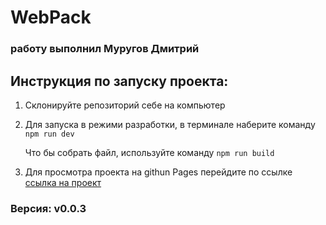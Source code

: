 # WebPack
### работу выполнил Муругов Дмитрий

## Инструкция по запуску проекта:
1. Склонируйте репозиторий себе на компьютер
2. 
    Для запуска в режими разработки, в терминале наберите команду `npm run dev`
    
    Что бы собрать файл, используйте команду `npm run build`
3. Для просмотра проекта на githun Pages перейдите по ссылке [ссылка на проект](https://dimamurugov.github.io/praktikumTask11/)   


### Версия: v0.0.3

